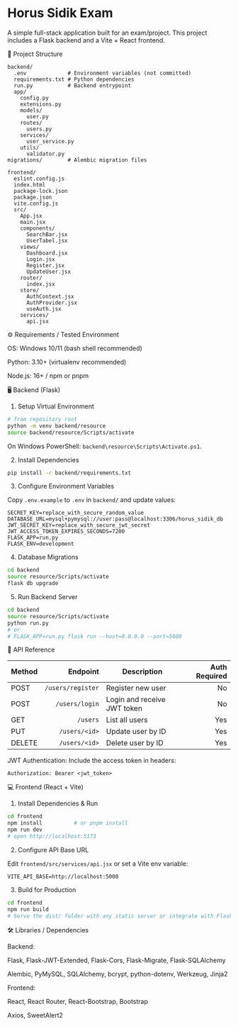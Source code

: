 # Horus Sidik Exam

  A simple full-stack application built for an exam/project. This project includes a Flask backend and a Vite + React frontend.

  📁 Project Structure

  ```
  backend/
    .env             # Environment variables (not committed)
    requirements.txt # Python dependencies
    run.py           # Backend entrypoint
    app/
      config.py
      extensions.py
      models/
        user.py
      routes/
        users.py
      services/
        user_service.py
      utils/
        validator.py
  migrations/        # Alembic migration files

  frontend/
    eslint.config.js
    index.html
    package-lock.json
    package.json
    vite.config.js
    src/
      App.jsx
      main.jsx
      components/
        SearchBar.jsx
        UserTabel.jsx
      views/
        Dashboard.jsx
        Login.jsx
        Register.jsx
        UpdateUser.jsx
      router/
        index.jsx
      store/
        AuthContext.jsx
        AuthProvider.jsx
        useAuth.jsx
      services/
        api.jsx
  ```

  ⚙️ Requirements / Tested Environment

  OS: Windows 10/11 (bash shell recommended)

  Python: 3.10+ (virtualenv recommended)

  Node.js: 16+ / npm or pnpm

  🖥️ Backend (Flask)
  1. Setup Virtual Environment

  ```bash
  # from repository root
  python -m venv backend/resource
  source backend/resource/Scripts/activate
  ```

  On Windows PowerShell: `backend\resource\Scripts\Activate.ps1`.

  2. Install Dependencies

  ```bash
  pip install -r backend/requirements.txt
  ```

  3. Configure Environment Variables

  Copy `.env.example` to `.env` in `backend/` and update values:

  ```
  SECRET_KEY=replace_with_secure_random_value
  DATABASE_URL=mysql+pymysql://user:pass@localhost:3306/horus_sidik_db
  JWT_SECRET_KEY=replace_with_secure_jwt_secret
  JWT_ACCESS_TOKEN_EXPIRES_SECONDS=7200
  FLASK_APP=run.py
  FLASK_ENV=development
  ```

  4. Database Migrations

  ```bash
  cd backend
  source resource/Scripts/activate
  flask db upgrade
  ```

  5. Run Backend Server

  ```bash
  cd backend
  source resource/Scripts/activate
  python run.py
  # or
  # FLASK_APP=run.py flask run --host=0.0.0.0 --port=5000
  ```

  🔗 API Reference

  | Method | Endpoint | Description | Auth Required |
  |---|---:|---|---:|
  | POST | `/users/register` | Register new user | No |
  | POST | `/users/login` | Login and receive JWT token | No |
  | GET | `/users` | List all users | Yes |
  | PUT | `/users/<id>` | Update user by ID | Yes |
  | DELETE | `/users/<id>` | Delete user by ID | Yes |

  JWT Authentication: Include the access token in headers:

  ```
  Authorization: Bearer <jwt_token>
  ```

  💻 Frontend (React + Vite)
  1. Install Dependencies & Run

  ```bash
  cd frontend
  npm install          # or pnpm install
  npm run dev
  # open http://localhost:5173
  ```

  2. Configure API Base URL

  Edit `frontend/src/services/api.jsx` or set a Vite env variable:

  ```
  VITE_API_BASE=http://localhost:5000
  ```

  3. Build for Production

  ```bash
  cd frontend
  npm run build
  # Serve the dist/ folder with any static server or integrate with Flask
  ```

  🛠️ Libraries / Dependencies

  Backend:

  Flask, Flask-JWT-Extended, Flask-Cors, Flask-Migrate, Flask-SQLAlchemy

  Alembic, PyMySQL, SQLAlchemy, bcrypt, python-dotenv, Werkzeug, Jinja2

  Frontend:

  React, React Router, React-Bootstrap, Bootstrap

  Axios, SweetAlert2
